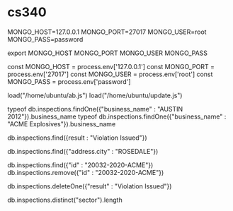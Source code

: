 # cs340

MONGO_HOST=127.0.0.1
MONGO_PORT=27017
MONGO_USER=root
MONGO_PASS=password

export MONGO_HOST MONGO_PORT MONGO_USER MONGO_PASS

const MONGO_HOST = process.env['127.0.0.1']
const MONGO_PORT = process.env['27017']
const MONGO_USER = process.env['root']
const MONGO_PASS = process.env['password']

load("/home/ubuntu/ab.js")
load("/home/ubuntu/update.js")

typeof db.inspections.findOne({"business_name" : "AUSTIN 2012"}).business_name
typeof db.inspections.findOne({"business_name" : "ACME Explosives"}).business_name


db.inspections.find({result : "Violation Issued"})

db.inspections.find({"address.city" : "ROSEDALE"})

db.inspections.find({"id" : "20032-2020-ACME"})
db.inspections.remove({"id" : "20032-2020-ACME"})

db.inspections.deleteOne({"result" : "Violation Issued"})

db.inspections.distinct("sector").length

